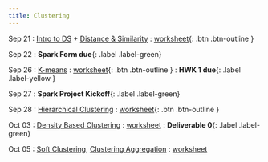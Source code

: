 ```yaml
---
title: Clustering
---
```


Sep 21 
: [Intro to DS](https://github.com/gallettilance/CS506-Fall2022/raw/master/slides/02_Introduction.pdf) + [Distance & Similarity](https://github.com/gallettilance/CS506-Fall2022/raw/master/slides/03_Distance_%26_Similarity.pdf) 
  : [worksheet](https://raw.githubusercontent.com/gallettilance/CS506-Fall2022/master/worksheets/worksheet_03.ipynb){: .btn .btn-outline }

Sep 22
: **Spark Form due**{: .label .label-green}

Sep 26 
: [K-means](https://github.com/gallettilance/CS506-Fall2022/raw/master/slides/04_Clustering_Kmeans.pdf) 
  : [worksheet](https://raw.githubusercontent.com/gallettilance/CS506-Fall2022/master/worksheets/worksheet_04.ipynb){: .btn .btn-outline } 
    : **HWK 1 due**{: .label .label-yellow }

Sep 27
: **Spark Project Kickoff**{: .label .label-green}

Sep 28 
: [Hierarchical Clustering](https://github.com/gallettilance/CS506-Fall2022/raw/master/slides/05_Hierarchical_Clustering.pdf) 
  : [worksheet](https://raw.githubusercontent.com/gallettilance/CS506-Fall2022/master/worksheets/worksheet_05.ipynb){: .btn .btn-outline } 

Oct 03 
: [Density Based Clustering](#) 
  : [worksheet](#)
    : **Deliverable 0**{: .label .label-green}

Oct 05 
: [Soft Clustering](#), [Clustering Aggregation](#) 
  : [worksheet](#)
